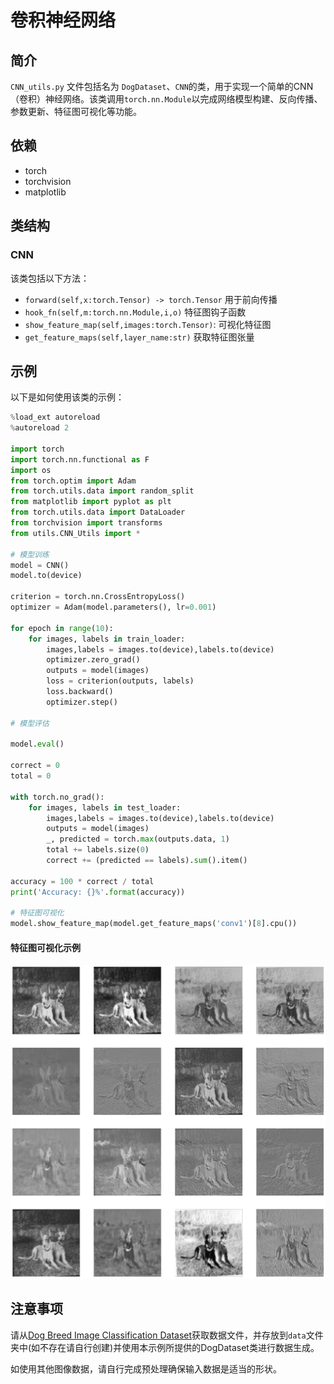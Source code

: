 
# 卷积神经网络

## 简介

`CNN_utils.py` 文件包括名为 `DogDataset`、`CNN`的类，用于实现一个简单的CNN（卷积）神经网络。该类调用`torch.nn.Module`以完成网络模型构建、反向传播、参数更新、特征图可视化等功能。

## 依赖

- torch
- torchvision
- matplotlib

## 类结构

### CNN

该类包括以下方法：

- `forward(self,x:torch.Tensor) -> torch.Tensor`  用于前向传播
- `hook_fn(self,m:torch.nn.Module,i,o)`  特征图钩子函数
- `show_feature_map(self,images:torch.Tensor)`:  可视化特征图
- `get_feature_maps(self,layer_name:str)` 获取特征图张量

## 示例

以下是如何使用该类的示例：

```python
%load_ext autoreload
%autoreload 2

import torch
import torch.nn.functional as F
import os
from torch.optim import Adam
from torch.utils.data import random_split
from matplotlib import pyplot as plt
from torch.utils.data import DataLoader
from torchvision import transforms
from utils.CNN_Utils import *

# 模型训练
model = CNN()
model.to(device)

criterion = torch.nn.CrossEntropyLoss()
optimizer = Adam(model.parameters(), lr=0.001)

for epoch in range(10):
    for images, labels in train_loader:
        images,labels = images.to(device),labels.to(device)
        optimizer.zero_grad()
        outputs = model(images)
        loss = criterion(outputs, labels)
        loss.backward()
        optimizer.step()

# 模型评估

model.eval()

correct = 0
total = 0

with torch.no_grad():
    for images, labels in test_loader:
        images,labels = images.to(device),labels.to(device)
        outputs = model(images)
        _, predicted = torch.max(outputs.data, 1)
        total += labels.size(0)
        correct += (predicted == labels).sum().item()

accuracy = 100 * correct / total
print('Accuracy: {}%'.format(accuracy))

# 特征图可视化
model.show_feature_map(model.get_feature_maps('conv1')[8].cpu())

```
#### 特征图可视化示例
![特征图](./demo/imgs/output.png)


## 注意事项
请从[Dog Breed Image Classification Dataset](https://www.kaggle.com/datasets/wuttipats/dog-breed-image-classification-dataset/download?datasetVersionNumber=1)获取数据文件，并存放到`data`文件夹中(如不存在请自行创建)并使用本示例所提供的DogDataset类进行数据生成。

如使用其他图像数据，请自行完成预处理确保输入数据是适当的形状。

